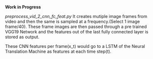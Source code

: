 **Work in Progress**

*preprocess_vid_2_cnn_fc_feat.py*
It creates mutiple image frames from video and then the same is sampled at a frequency.(Select 1 image frame/40). These frame images are then passed through a pre trained VGG19 Network and the features out of the last fully connected layer is stored as output.

These CNN features per frame(x_t) would go to a LSTM of the Neural Translation Machine as features at each time step(t).

 
